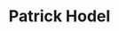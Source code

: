 ---
title: Patrick Hodel
member: true
roles:
    - Communication
    - Master student in Computer Science
    - President MIB
email: patrick.hodel@fsmib.ch
image: patrick-test.png
---